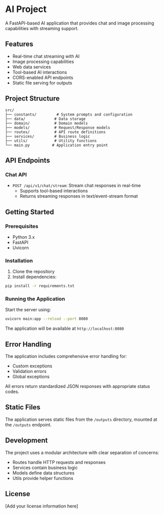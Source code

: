 # AI Project

A FastAPI-based AI application that provides chat and image processing capabilities with streaming support.

## Features

- Real-time chat streaming with AI
- Image processing capabilities
- Web data services
- Tool-based AI interactions
- CORS-enabled API endpoints
- Static file serving for outputs

## Project Structure

```
src/
├── constants/         # System prompts and configuration
├── data/             # Data storage
├── domain/           # Domain models
├── models/           # Request/Response models
├── routes/           # API route definitions
├── services/         # Business logic
├── utils/            # Utility functions
└── main.py          # Application entry point
```

## API Endpoints

### Chat API
- `POST /api/v1/chat/stream`: Stream chat responses in real-time
  - Supports tool-based interactions
  - Returns streaming responses in text/event-stream format

## Getting Started

### Prerequisites
- Python 3.x
- FastAPI
- Uvicorn

### Installation

1. Clone the repository
2. Install dependencies:
```bash
pip install -r requirements.txt
```

### Running the Application

Start the server using:
```bash
uvicorn main:app --reload --port 8080
```

The application will be available at `http://localhost:8080`

## Error Handling

The application includes comprehensive error handling for:
- Custom exceptions
- Validation errors
- Global exceptions

All errors return standardized JSON responses with appropriate status codes.

## Static Files

The application serves static files from the `/outputs` directory, mounted at the `/outputs` endpoint.

## Development

The project uses a modular architecture with clear separation of concerns:
- Routes handle HTTP requests and responses
- Services contain business logic
- Models define data structures
- Utils provide helper functions

## License

[Add your license information here]
